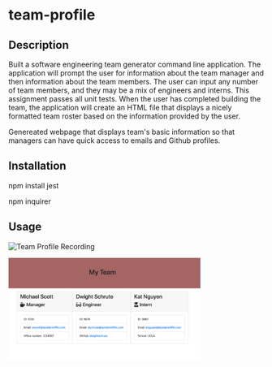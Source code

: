 # team-profile

## Description

Built a software engineering team generator command line application. The application will prompt the user for information about the team manager and then information about the team members. The user can input any number of team members, and they may be a mix of engineers and interns. This assignment passes all unit tests. When the user has completed building the team, the application will create an HTML file that displays a nicely formatted team roster based on the information provided by the user.

Genereated webpage that displays team's basic information so that managers can have quick access to emails and Github profiles.



## Installation
npm install jest

npm inquirer

## Usage

![Team Profile Recording](public/assets/teamprofile.gif)


<img src="public/assets/team-profile.png" alt="Team Profile Image" width="75%">



